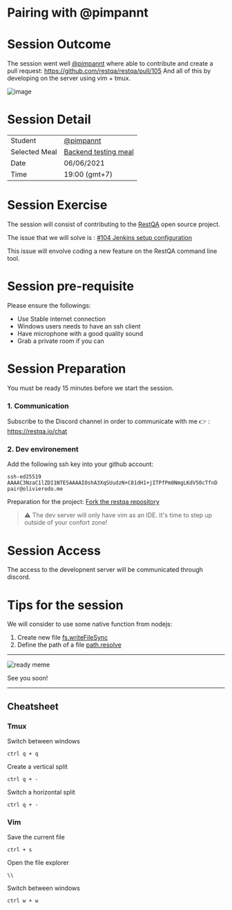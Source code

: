 # Pairing with @pimpannt

# Session Outcome

The session went well [@pimpannt](https://github.com/pimpannt) where able to contribute and create a pull request: https://github.com/restqa/restqa/pull/105
And all of this by developing on the server using vim + tmux.

![image](https://user-images.githubusercontent.com/4768226/121160884-ada68680-c876-11eb-9eb8-df5e9102cc19.png)




# Session Detail

|               |                                                                                                   |
| ------------- | --------------------------------------------------------------------------------------------------|
| Student       | [@pimpannt](https://github.com/pimpannt)                                                          |
| Selected Meal | [Backend testing meal](https://github.com/olivierodo/pair-programming#backend-testing-meal-whale) |
| Date          | 06/06/2021                                                                                        |
| Time          | 19:00 (gmt+7)                                                                                     |


# Session Exercise

The session will consist of contributing to the [RestQA](https://github.com/restqa/restqa) open source project.

The issue that we will solve is : [#104 Jenkins setup configuration](https://github.com/restqa/restqa/issues/104)

This issue will envolve coding a new feature on the RestQA command line tool.

# Session pre-requisite

Please ensure the followings:

* Use Stable internet connection
* Windows users needs to have an ssh client
* Have microphone with a good quality sound
* Grab a private room if you can

# Session Preparation

You must be ready 15 minutes before we start the session.

### 1. Communication

Subscribe to the Discord channel in order to communicate with me 👉 : https://restqa.io/chat

### 2. Dev environement

Add the following ssh key into your github account:

```
ssh-ed25519 AAAAC3NzaC1lZDI1NTE5AAAAIOshA3XqSUudzN+C81dH1+jITPfPm0NmgLKdV50cTfnD pair@olivierodo.me
```

Preparation for the project: [Fork the restqa repository](https://github.com/restqa/restqa/fork)


> ⚠️  The dev server will only have vim as an IDE. It's time to step up outside of your confort zone!

# Session Access

The access to the developnent server will be communicated through discord.


# Tips for the session

We will consider to use some native function from nodejs:

1. Create new file [fs.writeFileSync](https://nodejs.org/api/fs.html#fs_fs_writefilesync_file_data_options)
2. Define the path of a file [path.resolve](https://nodejs.org/api/path.html#path_path_resolve_paths)

---

![ready meme](https://media.giphy.com/media/CjmvTCZf2U3p09Cn0h/giphy.gif)


See you soon!


---

## Cheatsheet

### Tmux

Switch between windows

```
ctrl q + q
```


Create a vertical split

```
ctrl q + -
```


Switch a horizontal split

```
ctrl q + -
```

### Vim

Save the current file

```
ctrl + s
```

Open the file explorer

```
\\
```

Switch between windows
```
ctrl w + w
```




